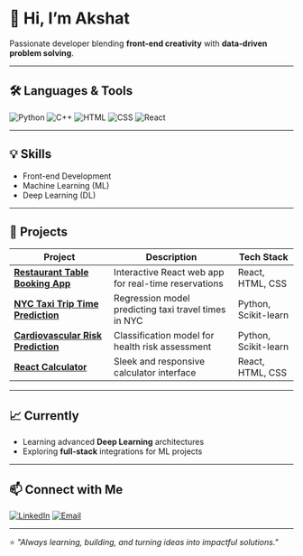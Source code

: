 # 👋 Hi, I’m Akshat

Passionate developer blending **front-end creativity** with **data-driven problem solving**.

---

## 🛠️ Languages & Tools
![Python](https://img.shields.io/badge/Python-3776AB?style=for-the-badge&logo=python&logoColor=white)
![C++](https://img.shields.io/badge/C++-00599C?style=for-the-badge&logo=cplusplus&logoColor=white)
![HTML](https://img.shields.io/badge/HTML5-E34F26?style=for-the-badge&logo=html5&logoColor=white)
![CSS](https://img.shields.io/badge/CSS3-1572B6?style=for-the-badge&logo=css3&logoColor=white)
![React](https://img.shields.io/badge/React-20232A?style=for-the-badge&logo=react&logoColor=61DAFB)

---

## 💡 Skills
- Front-end Development  
- Machine Learning (ML)  
- Deep Learning (DL)  

---

## 🚀 Projects

| Project | Description | Tech Stack |
|---------|-------------|------------|
| **[Restaurant Table Booking App](#)** | Interactive React web app for real-time reservations | React, HTML, CSS |
| **[NYC Taxi Trip Time Prediction](#)** | Regression model predicting taxi travel times in NYC | Python, Scikit-learn |
| **[Cardiovascular Risk Prediction](#)** | Classification model for health risk assessment | Python, Scikit-learn |
| **[React Calculator](#)** | Sleek and responsive calculator interface | React, HTML, CSS |

---

## 📈 Currently
- Learning advanced **Deep Learning** architectures  
- Exploring **full-stack** integrations for ML projects  

---

## 📫 Connect with Me
[![LinkedIn](https://img.shields.io/badge/LinkedIn-0077B5?style=for-the-badge&logo=linkedin&logoColor=white)](www.linkedin.com/in/akshat-diwan)
[![Email](https://img.shields.io/badge/Email-D14836?style=for-the-badge&logo=gmail&logoColor=white)](mailto:akshatdiwan31@gmail.com)

---

⭐️ *"Always learning, building, and turning ideas into impactful solutions."*
